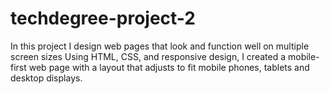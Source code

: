 # techdegree-project-2
In this project I design web pages that look and function well on multiple screen sizes Using HTML, CSS, and responsive design, I created a mobile-first web page with a layout that adjusts to fit mobile phones, tablets and desktop displays.
